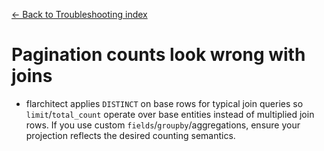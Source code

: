 [← Back to Troubleshooting index](index.md)

# Pagination counts look wrong with joins
- flarchitect applies `DISTINCT` on base rows for typical join queries so
    `limit`/`total_count` operate over base entities instead of multiplied
    join rows. If you use custom `fields`/`groupby`/aggregations, ensure your
    projection reflects the desired counting semantics.

